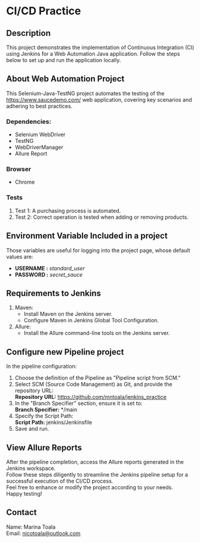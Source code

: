 # CI/CD Practice

## Description
This project demonstrates the implementation of Continuous Integration (CI) using Jenkins for a Web Automation Java application. Follow the steps below to set up and run the application locally.

## About Web Automation Project
This Selenium-Java-TestNG project automates the testing of the https://www.saucedemo.com/ web application, covering key scenarios and adhering to best practices.
### Dependencies:
- Selenium WebDriver
- TestNG
- WebDriverManager 
- Allure Report
### Browser
- Chrome
### Tests
1. Test 1: A purchasing process is automated.
2. Test 2: Correct operation is tested when adding or removing products.

## Environment Variable Included in a project
Those variables are useful for logging into the project page, whose default values are:
- **USERNAME :** *standard_user*
- **PASSWORD :** *secret_sauce*

## Requirements to Jenkins
1. Maven:
    - Install Maven on the Jenkins server.
    - Configure Maven in Jenkins Global Tool Configuration.  
2. Allure:
    - Install the Allure command-line tools on the Jenkins server.
## Configure new Pipeline project
In the pipeline configuration:

1. Choose the definition of the Pipeline as "Pipeline script from SCM."
2. Select SCM (Source Code Management) as Git, and provide the repository URL:<br>
   **Repository URL:** https://github.com/mntoala/jenkins_practice
3. In the "Branch Specifier" section, ensure it is set to:<br>
  **Branch Specifier:** */main
4. Specify the Script Path:<br>
  **Script Path:** jenkins/Jenkinsfile
5. Save and run.
## View Allure Reports
After the pipeline completion, access the Allure reports generated in the Jenkins workspace. <br>
Follow these steps diligently to streamline the Jenkins pipeline setup for a successful execution of the CI/CD process.<br>
Feel free to enhance or modify the project according to your needs. <br>
Happy testing!
## Contact
Name: Marina Toala<br>
Email: nicotoala@outlook.com<br>









